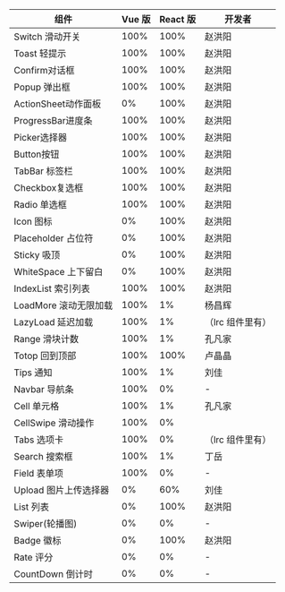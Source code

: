 | 组件            | Vue 版 | React 版 | 开发者           |
| -------------- | ------ | -------- | ---------------- |
| Switch  滑动开关       | 100%   | 100%     | 赵洪阳           |
| Toast   轻提示       | 100%   | 100%     | 赵洪阳           |
| Confirm对话框        | 100%   | 100%     | 赵洪阳           |
| Popup  弹出框        | 100%   | 100%     | 赵洪阳           |
| ActionSheet动作面板    | 0%     | 100%     | 赵洪阳           |
| ProgressBar进度条    | 100%   | 100%     | 赵洪阳           |
| Picker选择器         | 100%   | 100%     | 赵洪阳           |
| Button按钮        | 100%   | 100%     | 赵洪阳           |
| TabBar  标签栏       | 100%   | 100%     | 赵洪阳           |
| Checkbox复选框       | 100%   | 100%     | 赵洪阳           |
| Radio    单选框      | 100%   | 100%     | 赵洪阳           |
| Icon 图标          | 0%     | 100%     | 赵洪阳           |
| Placeholder 占位符   | 0%     | 100%     | 赵洪阳           |
| Sticky 吸顶          | 0%     | 100%     | 赵洪阳           |
| WhiteSpace 上下留白          | 0%     | 100%     | 赵洪阳           |
| IndexList 索引列表     | 100%   | 100%       | 赵洪阳           |
| LoadMore 滚动无限加载      | 100%   | 1%       | 杨昌辉           |
| LazyLoad 延迟加载      | 100%   | 1%       | （lrc 组件里有） |
| Range  滑块计数        | 100%   | 1%       | 孔凡家           |
| Totop  回到顶部        | 100%   | 100%       | 卢晶晶           |
| Tips   通知        | 100%   | 1%       | 刘佳             |
| Navbar 导航条        | 100%   | 0%       | -                |
| Cell    单元格       | 100%   | 1%       | 孔凡家           |
| CellSwipe 滑动操作      | 100%   | 0%       |
| Tabs 选项卡    | 100%   | 0%       | （lrc 组件里有） |
| Search 搜索框        | 100%   | 1%       | 丁岳             |
| Field  表单项        | 100%   | 0%       | -                |
| Upload  图片上传选择器       | 0%     | 60%      | 刘佳             |
| List 列表          | 0%     | 100%      | 赵洪阳           |
| Swiper(轮播图)  | 0%     | 0%       | -                |
| Badge 徽标         | 0%     | 100%       | 赵洪阳           |
| Rate  评分         | 0%     | 0%       | -                |
| CountDown 倒计时      | 0%     | 0%       | -                |

